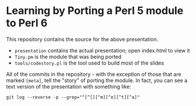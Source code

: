 # Learning by Porting a Perl 5 module to Perl 6

This repository contains the source for the above presentation.

* `presentation` contains the actual presentation; open index.html to view it
* `Tiny.pm` is the module that was being ported
* `tools/codestory.pl` is the tool used to build most of the slides

All of the commits in the repository - with the exception of those that are
marked `[meta]`, tell the "story" of porting the module. In fact, you can see
a text version of the presentation with something like:

    git log --reverse -p --grep="^[^[][^m][^e][^t][^a]"
